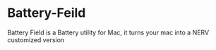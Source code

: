 Battery-Feild
=============

Battery Field is a Battery utility for Mac, it turns your mac into a NERV customized version
